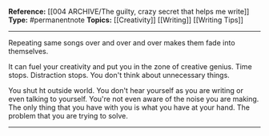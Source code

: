 
**Reference:** [[004 ARCHIVE/The guilty, crazy secret that helps me write]]
**Type:** #permanentnote 
**Topics:** [[Creativity]] [[Writing]] [[Writing Tips]]

----
Repeating same songs over and over and over makes them fade into themselves. 

It can fuel your creativity and put you in the zone of creative genius. Time stops. Distraction stops. You don't think about unnecessary things.

You shut ht outside world. You don't hear yourself as you are writing or even talking to yourself. You're not even aware of the noise you are making. The only thing that you have with you is what you have at your hand. The problem that you are trying to solve.

----

